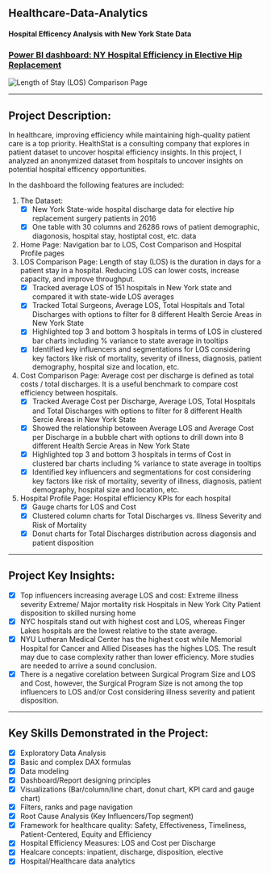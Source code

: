 ## Healthcare-Data-Analytics
#### Hospital Efficency Analysis with New York State Data

### [Power BI dashboard: NY Hospital Efficiency in Elective Hip Replacement](https://app.powerbi.com/view?r=eyJrIjoiN2ZhMzBmMmItOTU0Ni00ZGRlLWEzMjAtYTdjMmY0ODYzNDNhIiwidCI6ImM2ZTU0OWIzLTVmNDUtNDAzMi1hYWU5LWQ0MjQ0ZGM1YjJjNCJ9&pageName=133a73de4581df2c8d13)

![Length of Stay (LOS) Comparison Page](https://github.com/user-attachments/assets/9500c054-5ec4-487e-9327-dde6fe2b5b4a)


**************************

## Project Description:

In healthcare, improving efficiency while maintaining high-quality patient care is a top priority. HealthStat is a consulting company that explores in patient dataset to uncover hospital efficiency insights. In this project, I analyzed an anonymized dataset from hospitals to uncover insights on potential hospital efficency opportunities.

In the dashboard the following features are included:

1. The Dataset:
   - [x] New York State-wide hospital discharge data for elective hip replacement surgery patients in 2016
   - [x] One table with 30 columns and 26286 rows of patient demographic, diagonosis, hospital stay, hostiptal cost, etc. data
2. Home Page: Navigation bar to LOS, Cost Comparison and Hospital Profile pages
3. LOS Comparison Page: Length of stay (LOS) is the duration in days for a patient stay in a hospital. Reducing LOS can lower costs, increase capacity, and improve throughput.
   - [x] Tracked average LOS of 151 hospitals in New York state and compared it with state-wide LOS averages
   - [x] Tracked Total Surgeons, Average LOS, Total Hospitals and Total Discharges with options to filter for 8 different Health Sercie Areas in New York State
   - [x] Highlighted top 3 and bottom 3 hospitals in terms of LOS in clustered bar charts including % variance to state average in tooltips
   - [x] Identified key influencers and segmentations for LOS considering key factors like risk of mortality, severity of illness, diagnosis, patient demography, hospital size and location, etc.
4. Cost Comparison Page: Average cost per discharge is defined as total costs / total discharges. It is a useful benchmark to compare cost efficiency between hospitals.
   - [x] Tracked Average Cost per Discharge, Average LOS, Total Hospitals and Total Discharges with options to filter for 8 different Health Sercie Areas in New York State
   - [x] Showed the relationship betoween Average LOS and Average Cost per Discharge in a bubble chart with options to drill down into 8 different Health Sercie Areas in New York State
   - [x] Highlighted top 3 and bottom 3 hospitals in terms of Cost in clustered bar charts including % variance to state average in tooltips
   - [x] Identified key influencers and segmentations for cost considering key factors like risk of mortality, severity of illness, diagnosis, patient demography, hospital size and location, etc.
5. Hospital Profile Page: Hospital efficiency KPIs for each hospital
   - [x] Gauge charts for LOS and Cost 
   - [x] Clustered column charts for Total Discharges vs. Illness Severity and Risk of Mortality
   - [x] Donut charts for Total Discharges distribution across diagonsis and patient disposition

**************************

## Project Key Insights:

- [x] Top influencers increasing average LOS and cost:
      Extreme illness severity
      Extreme/ Major mortality risk
      Hospitals in New York City
      Patient disposition to skilled nursing home 
- [x] NYC hospitals stand out with highest cost and LOS, whereas Finger Lakes hospitals are the lowest relative to the state average.
- [x] NYU Lutheran Medical Center has the highest cost while Memorial Hospital for Cancer and Allied Diseases has the highes LOS. The result may due to case complexity rather than lower efficiency. More studies are needed to arrive a sound conclusion.
- [x] There is a negative corelation between Surgical Program Size and LOS and Cost, however, the Surgical Program Size is not among the top influencers to LOS and/or Cost considering illness severity and patient disposition.

**************************

## Key Skills Demonstrated in the Project:

- [x] Exploratory Data Analysis
- [x] Basic and complex DAX formulas
- [x] Data modeling 
- [x] Dashboard/Report designing principles
- [x] Visualizations (Bar/column/line chart, donut chart, KPI card and gauge chart)
- [x] Filters, ranks and page navigation
- [x] Root Cause Analysis (Key Influencers/Top segment)
- [x] Framework for healthcare quality: Safety, Effectiveness, Timeliness, Patient-Centered, Equity and Efficiency
- [x] Hospital Efficiency Measures: LOS and Cost per Discharge
- [x] Healcare concepts: inpatient, discharge, disposition, elective
- [x] Hospital/Healthcare data analytics

